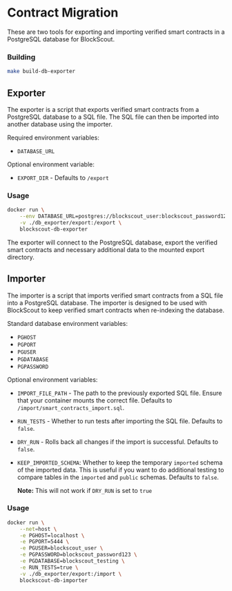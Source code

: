 # Contract Migration

These are two tools for exporting and importing verified smart contracts in a
PostgreSQL database for BlockScout.

### Building

```bash
make build-db-exporter
```

## Exporter

The exporter is a script that exports verified smart contracts from a PostgreSQL
database to a SQL file. The SQL file can then be imported into another database
using the importer.

Required environment variables:

- `DATABASE_URL`

Optional environment variable:

- `EXPORT_DIR` - Defaults to `/export`

### Usage

```bash
docker run \
    --env DATABASE_URL=postgres://blockscout_user:blockscout_password123@database_host:5444/blockscout_testing \
    -v ./db_exporter/export:/export \
    blockscout-db-exporter
```

The exporter will connect to the PostgreSQL database, export the verified smart
contracts and necessary additional data to the mounted export directory.

## Importer

The importer is a script that imports verified smart contracts from a SQL file
into a PostgreSQL database. The importer is designed to be used with BlockScout
to keep verified smart contracts when re-indexing the database.

Standard database environment variables:

- `PGHOST`
- `PGPORT`
- `PGUSER`
- `PGDATABASE`
- `PGPASSWORD`

Optional environment variables:

- `IMPORT_FILE_PATH` - The path to the previously exported SQL file. Ensure that
  your container mounts the correct file. Defaults to
  `/import/smart_contracts_import.sql`.
- `RUN_TESTS` - Whether to run tests after importing the SQL file. Defaults to
  `false`.
- `DRY_RUN` - Rolls back all changes if the import is successful. Defaults to
  `false`.
- `KEEP_IMPORTED_SCHEMA`: Whether to keep the temporary `imported` schema of the
  imported data. This is useful if you want to do additional testing to compare
  tables in the `imported` and `public` schemas. Defaults to `false`.

  **Note:** This will not work if `DRY_RUN` is set to `true`

### Usage

```bash
docker run \
    --net=host \
    -e PGHOST=localhost \
    -e PGPORT=5444 \
    -e PGUSER=blockscout_user \
    -e PGPASSWORD=blockscout_password123 \
    -e PGDATABASE=blockscout_testing \
    -e RUN_TESTS=true \
    -v ./db_exporter/export:/import \
    blockscout-db-importer
```

